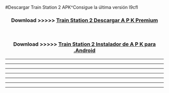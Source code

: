 #Descargar Train Station 2  APK^Consigue la última versión l9cfl



<div align="center">
<h3>Download >>>>> <a href="https://es-sites.web.app/?es= Train Station 2 ">Train Station 2  Descargar A P K Premium</a></h3><br>

<h3>Download >>>>> <a href="https://es-sites.web.app/?es= Train Station 2 ">Train Station 2  Instalador de A P K para .Android</a></h3>
</div>


----------------------------------------------------------

----------------------------------------------------------

----------------------------------------------------------

----------------------------------------------------------

----------------------------------------------------------

----------------------------------------------------------

----------------------------------------------------------



